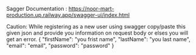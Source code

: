 Sagger Documentation : https://noor-mart-production.up.railway.app/swagger-ui/index.html


Caution: While registering as a new user using swagger  copy/paste this given json and provide you information on request body or elses you will get an error.
{
"firstName": "you frist name",
  "lastName": "you last name",
  "email": "email",
  "password": "password"
}
